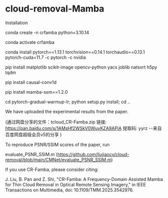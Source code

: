 # cloud-removal-Mamba

Installation

conda create -n crfamba python=3.10.14

conda activate crfamba

conda install pytorch==1.13.1 torchvision==0.14.1 torchaudio==0.13.1 pytorch-cuda=11.7 -c pytorch -c nvidia

pip install matplotlib scikit-image opencv-python yacs joblib natsort h5py tqdm

pip install causal-conv1d

pip install mamba-ssm==1.2.0

cd pytorch-gradual-warmup-lr; python setup.py install; cd ..

We have uploaded the experimental results from the paper.

 (通过网盘分享的文件：tcloud_CR-Famba.zip 链接: https://pan.baidu.com/s/1AMsHf2WSkV0WuyKZA9APjA 提取码: yyrz 
--来自百度网盘超级会员v5的分享 )

To reproduce PSNR/SSIM scores of the paper, run

evaluate_PSNR_SSIM.m (https://github.com/liujiaocv/cloud-removal/blob/main/CMNet/evaluate_PSNR_SSIM.m)

If you use CR-Famba, please consider citing:

J. Liu, B. Pan and Z. Shi, "CR-Famba: A Frequency-Domain Assisted Mamba for Thin Cloud Removal in Optical Remote Sensing Imagery," in IEEE Transactions on Multimedia, doi: 10.1109/TMM.2025.3542976.
